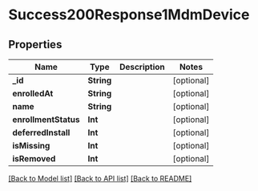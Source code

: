 # Success200Response1MdmDevice

## Properties
Name | Type | Description | Notes
------------ | ------------- | ------------- | -------------
**_id** | **String** |  | [optional] 
**enrolledAt** | **String** |  | [optional] 
**name** | **String** |  | [optional] 
**enrollmentStatus** | **Int** |  | [optional] 
**deferredInstall** | **Int** |  | [optional] 
**isMissing** | **Int** |  | [optional] 
**isRemoved** | **Int** |  | [optional] 

[[Back to Model list]](../README.md#documentation-for-models) [[Back to API list]](../README.md#documentation-for-api-endpoints) [[Back to README]](../README.md)


